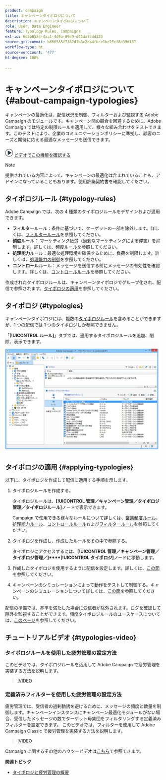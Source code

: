 ```yaml
---
product: campaign
title: キャンペーンタイポロジについて
description: キャンペーンタイポロジについて
role: User, Data Engineer
feature: Typology Rules, Campaigns
exl-id: 6d5b8584-4aa1-4d9a-89d9-d41da75dd323
source-git-commit: b666535f7f82d1b8c2da4fbce1bc25cf8d39d187
workflow-type: ht
source-wordcount: '477'
ht-degree: 100%

---
```


# キャンペーンタイポロジについて{#about-campaign-typologies}

キャンペーンの最適化は、配信状況を制御、フィルターおよび監視する Adobe Campaign のモジュールです。キャンペーン間の競合を回避するために、Adobe Campaign では特定の制限ルールを適用して、様々な組み合わせをテストできます。このテストにより、企業のコミュニケーションポリシーに準拠し、顧客のニーズと期待に応える最適なメッセージを送信できます。

![](assets/do-not-localize/how-to-video.png) [ビデオでこの機能を確認する](#typologies-video)

>[!NOTE]
>
>提供されている内容によって、キャンペーンの最適化は含まれていることも、アドインになっていることもあります。使用許諾契約書を確認してください。

## タイポロジルール {#typology-rules}

Adobe Campaign では、次の 4 種類のタイポロジルールをデザインおよび適用できます。

* **フィルター**&#x200B;ルール：条件に基づいて、ターゲットの一部を除外します。詳しくは、[フィルタールール](filtering-rules.md)を参照してください。
* **頻度**&#x200B;ルール： マーケティング疲労（過剰なマーケティングによる弊害）を抑制します。詳しくは、[頻度ルール](pressure-rules.md)を参照してください。
* **処理能力**&#x200B;ルール：最適な処理環境を確保するために、負荷を制限します。詳しくは、[処理能力の制御](consistency-rules.md#controlling-capacity)を参照してください。
* **コントロール**&#x200B;ルール：メッセージを送信する前にメッセージの有効性を確認します。詳しくは、[コントロールルール](control-rules.md)を参照してください。

作成されたタイポロジルールは、キャンペーンタイポロジでグループ化され、配信で参照されます。[タイポロジの適用](#applying-typologies)を参照してください。

## タイポロジ {#typologies}

キャンペーンタイポロジには、複数の[タイポロジルール](#typology-rules)を含めることができますが、1 つの配信では 1 つのタイポロジしか参照できません。

「**[!UICONTROL ルール]**」タブでは、適用するタイポロジルールを追加、削除、表示できます。

![](assets/campaign_opt_rules_tab.png)

## タイポロジの適用 {#applying-typologies}

以下に、タイポロジを作成して配信に適用する手順を示します。

1. タイポロジルールを作成する。

   タイポロジルールは、**[!UICONTROL 管理／キャンペーン管理／タイポロジ管理／タイポロジルール]**&#x200B;ノードで表示できます。

   Campaign で使用できる様々なルールについて詳しくは、[営業頻度ルール](pressure-rules.md)、[処理能力ルール](consistency-rules.md#controlling-capacity)、[コントロールルール](control-rules.md)および[フィルタールール](filtering-rules.md)を参照してください。

1. タイポロジを作成し、作成したルールをその中で参照する。

   タイポロジにアクセスするには、**[!UICONTROL 管理／キャンペーン管理／タイポロジ管理／]****[!UICONTROL タイポロジ]**&#x200B;ノードに移動します。

1. 作成したタイポロジを使用するように配信を設定します。詳しくは、[この節](applying-rules.md#applying-a-typology-to-a-delivery)を参照してください。
1. キャンペーンのシミュレーションによって動作をテストして制御する。キャンペーンのシミュレーションについて詳しくは、[この節](campaign-simulations.md)を参照してください。

配信の準備では、基準を満たした場合に受信者が除外されます。ログを確認して除外を監視することができます。頻度タイポロジルールのユースケースについては、[このページ](pressure-rules.md#use-cases-on-pressure-rules)を参照してください。

## チュートリアルビデオ {#typologies-video}

### タイポロジルールを使用した疲労管理の設定方法

このビデオでは、タイポロジルールを活用して Adobe Campaign で疲労管理を実装する方法を説明します。

>[!VIDEO](https://video.tv.adobe.com/v/25090?quality=12)

### 定義済みフィルターを使用した疲労管理の設定方法

疲労管理では、受信者の過剰勧誘を避けるために、メッセージの頻度と数量を制御します。キャンペーンインスタンスにキャンペーン最適化モジュールがない場合、受信したメッセージの数でターゲット母集団をフィルタリングする定義済みフィルターを設定できます。
このビデオでは、フィルターを使用して Adobe Campaign Classic で疲労管理を実装する方法を説明します。

>[!VIDEO](https://video.tv.adobe.com/v/25091?quality=12)

Campaign に関するその他のハウツービデオは[こちら](https://experienceleague.adobe.com/docs/campaign-classic-learn/tutorials/overview.html?lang=ja)で参照できます。

**関連トピック**

* [タイポロジと疲労管理の概要](pressure-rules.md)

